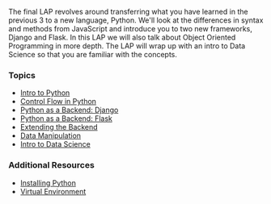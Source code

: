 The final LAP revolves around transferring what you have learned in the previous 3 to a new language, Python. We'll look at the differences in syntax and methods from JavaScript and introduce you to two new frameworks, Django and Flask. In this LAP we will also talk about Object Oriented Programming in more depth. The LAP will wrap up with an intro to Data Science so that you are familiar with the concepts.

### Topics
* [Intro to Python](https://github.com/getfutureproof/fp_guides_wiki/wiki/Intro-to-Python)
* [Control Flow in Python](https://github.com/getfutureproof/fp_guides_wiki/wiki/Control-Flow-in-Python)
* [Python as a Backend: Django](https://github.com/getfutureproof/fp_guides_wiki/wiki/Django)
* [Python as a Backend: Flask](https://github.com/getfutureproof/fp_guides_wiki/wiki/Flask)
* [Extending the Backend](https://github.com/getfutureproof/fp_guides_wiki/wiki/Extending-the-Backend)
* [Data Manipulation](https://github.com/getfutureproof/fp_guides_wiki/wiki/Data-Manipulation)
* [Intro to Data Science](https://github.com/getfutureproof/fp_guides_wiki/wiki/Intro-to-Data-Science)

### Additional Resources
* [Installing Python](https://github.com/getfutureproof/fp_guides_wiki/wiki/Installing-Python)
* [Virtual Environment]()
